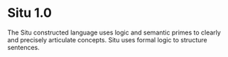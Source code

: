 # Situ 1.0

The Situ constructed language uses logic and semantic primes to clearly and precisely articulate concepts. 
Situ uses formal logic to structure sentences.


